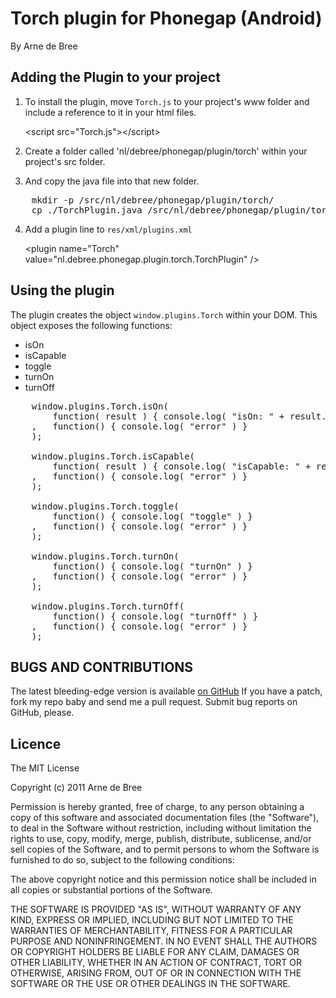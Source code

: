 # Torch plugin for Phonegap (Android) #
By Arne de Bree

## Adding the Plugin to your project ##
1. To install the plugin, move `Torch.js` to your project's www folder and include a reference to it 
in your html files. 

    &lt;script src="Torch.js"&gt;&lt;/script&gt;

2. Create a folder called 'nl/debree/phonegap/plugin/torch' within your project's src folder.
3. And copy the java file into that new folder.

<pre>
    mkdir -p <your_project>/src/nl/debree/phonegap/plugin/torch/
    cp ./TorchPlugin.java <your_project>/src/nl/debree/phonegap/plugin/torch/
</pre>
    
4. Add a plugin line to `res/xml/plugins.xml`

    &lt;plugin name="Torch" value="nl.debree.phonegap.plugin.torch.TorchPlugin" /&gt;

## Using the plugin ##
The plugin creates the object `window.plugins.Torch` within your DOM. This object
exposes the following functions:

- isOn
- isCapable
- toggle
- turnOn
- turnOff

<pre>
    window.plugins.Torch.isOn( 
        function( result ) { console.log( "isOn: " + result.on ) }      // success
    ,   function() { console.log( "error" ) }                           // error
    );
    
    window.plugins.Torch.isCapable( 
        function( result ) { console.log( "isCapable: " + result.capable ) }      // success
    ,   function() { console.log( "error" ) }                           // error
    );
    
    window.plugins.Torch.toggle( 
        function() { console.log( "toggle" ) }                          // success
    ,   function() { console.log( "error" ) }                           // error
    );

    window.plugins.Torch.turnOn( 
        function() { console.log( "turnOn" ) }                          // success
    ,   function() { console.log( "error" ) }                           // error
    );

    window.plugins.Torch.turnOff( 
        function() { console.log( "turnOff" ) }                         // success
    ,   function() { console.log( "error" ) }                           // error
    );
</pre>
 
	
## BUGS AND CONTRIBUTIONS ##
The latest bleeding-edge version is available [on GitHub](http://github.com/adebrees/phonegap-plugins/tree/master/Android/)
If you have a patch, fork my repo baby and send me a pull request. Submit bug reports on GitHub, please.
	
## Licence ##

The MIT License

Copyright (c) 2011 Arne de Bree

Permission is hereby granted, free of charge, to any person obtaining a copy
of this software and associated documentation files (the "Software"), to deal
in the Software without restriction, including without limitation the rights
to use, copy, modify, merge, publish, distribute, sublicense, and/or sell
copies of the Software, and to permit persons to whom the Software is
furnished to do so, subject to the following conditions:

The above copyright notice and this permission notice shall be included in
all copies or substantial portions of the Software.

THE SOFTWARE IS PROVIDED "AS IS", WITHOUT WARRANTY OF ANY KIND, EXPRESS OR
IMPLIED, INCLUDING BUT NOT LIMITED TO THE WARRANTIES OF MERCHANTABILITY,
FITNESS FOR A PARTICULAR PURPOSE AND NONINFRINGEMENT. IN NO EVENT SHALL THE
AUTHORS OR COPYRIGHT HOLDERS BE LIABLE FOR ANY CLAIM, DAMAGES OR OTHER
LIABILITY, WHETHER IN AN ACTION OF CONTRACT, TORT OR OTHERWISE, ARISING FROM,
OUT OF OR IN CONNECTION WITH THE SOFTWARE OR THE USE OR OTHER DEALINGS IN
THE SOFTWARE.




	